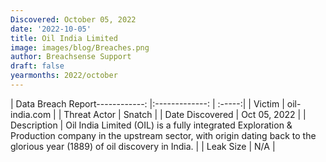 ```yaml
---
Discovered: October 05, 2022
date: '2022-10-05'
title: Oil India Limited
image: images/blog/Breaches.png
author: Breachsense Support
draft: false
yearmonths: 2022/october
---
```


| Data Breach Report------------:     |:-------------:    | :-----:|
| Victim      | oil-india.com      | 
| Threat Actor      | Snatch      | 
| Date Discovered      | Oct 05, 2022      | 
| Description      | Oil India Limited (OIL) is a fully integrated Exploration & Production company in the upstream sector, with origin dating back to the glorious year (1889) of oil discovery in India.      | 
| Leak Size      | N/A      | 

